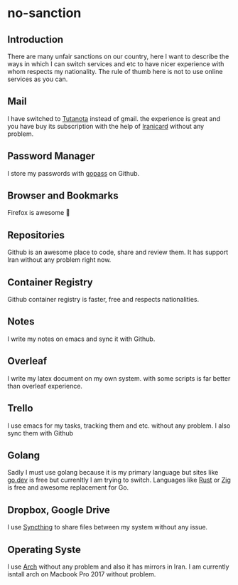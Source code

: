 # no-sanction

## Introduction

There are many unfair sanctions on our country, here I want to describe the ways in which I can switch services and etc to have nicer experience with whom respects my nationality.
The rule of thumb here is not to use online services as you can.

## Mail

I have switched to [Tutanota](https://mail.tutanota.com/) instead of gmail. the experience is great and you have buy its subscription with the help of [Iranicard](https://www.iranicard.ir/) without any problem.

## Password Manager

I store my passwords with [gopass](https://github.com/gopasspw/gopass) on Github.

## Browser and Bookmarks

Firefox is awesome 💃

## Repositories

Github is an awesome place to code, share and review them. It has support Iran without any problem right now.

## Container Registry

Github container registry is faster, free and respects nationalities.

## Notes

I write my notes on emacs and sync it with Github.

## Overleaf

I write my latex document on my own system. with some scripts is far better than overleaf experience.

## Trello

I use emacs for my tasks, tracking them and etc. without any problem. I also sync them with Github

## Golang

Sadly I must use golang because it is my primary language but sites like [go.dev](https://go.dev/) is free but currenltly I am trying to switch.
Languages like [Rust](https://ziglang.org/) or [Zig](https://www.rust-lang.org/) is free and awesome replacement for Go.

## Dropbox, Google Drive

I use [Syncthing](https://github.com/syncthing/syncthing) to share files between my system without any issue.

## Operating Syste

I use [Arch](https://archlinux.org/) without any problem and also it has mirrors in Iran. I am currently isntall arch on Macbook Pro 2017 without problem.
